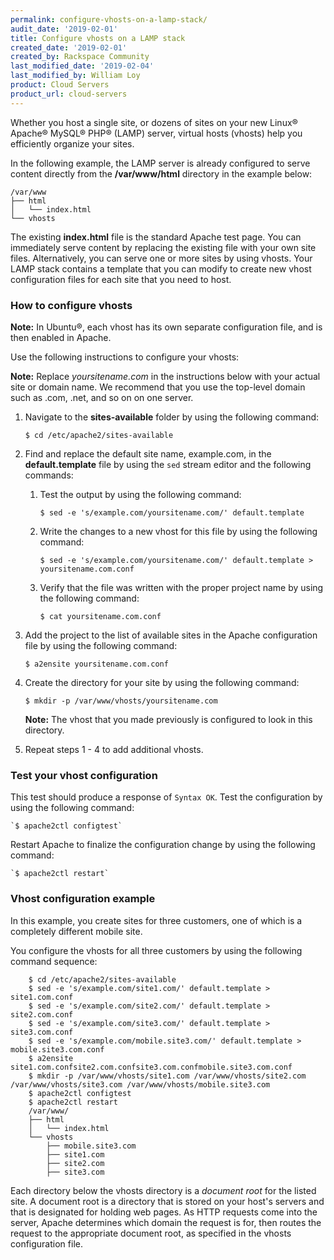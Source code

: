 ```yaml
---
permalink: configure-vhosts-on-a-lamp-stack/
audit_date: '2019-02-01'
title: Configure vhosts on a LAMP stack
created_date: '2019-02-01'
created_by: Rackspace Community
last_modified_date: '2019-02-04'
last_modified_by: William Loy
product: Cloud Servers
product_url: cloud-servers
---
```


Whether you host a single site, or dozens of sites on your new Linux&reg; Apache&reg; MySQL&reg; PHP&reg; (LAMP) server, virtual hosts (vhosts) help you efficiently organize your sites.

In the following example, the LAMP server is already configured to serve content directly from the **/var/www/html** directory in the example below:

    /var/www
    ├── html
    │   └── index.html
    └── vhosts

The existing **index.html** file is the standard Apache test page. You can immediately serve content by replacing the existing file with your own site files. Alternatively, you can serve one or more sites by using vhosts. Your LAMP stack contains a template that you can modify to create new vhost configuration files for each site that you need to host.

### How to configure vhosts

**Note:** In Ubuntu&reg;, each vhost has its own separate configuration file, and is then enabled in Apache.

Use the following instructions to configure your vhosts:

**Note:** Replace _yoursitename.com_ in the instructions below with your actual site or domain name. We recommend that you use the top-level domain such as .com, .net, and so on on one server.

1. Navigate to the **sites-available** folder by using the following command:

    `$ cd /etc/apache2/sites-available`

2. Find and replace the default site name, example.com, in the **default.template** file by using the `sed` stream editor and the following commands:

    1. Test the output by using the following command:

        `$ sed -e 's/example.com/yoursitename.com/' default.template`

    2. Write the changes to a new vhost for this file by using the following command:  

        `$ sed -e 's/example.com/yoursitename.com/' default.template > yoursitename.com.conf`

    3. Verify that the file was written with the proper project name by using the following command:

        `$ cat yoursitename.com.conf`

3. Add the project to the list of available sites in the Apache configuration file by using the following command:

    `$ a2ensite yoursitename.com.conf`

4. Create the directory for your site by using the following command:

    `$ mkdir -p /var/www/vhosts/yoursitename.com`

    **Note:** The vhost that you made previously is configured to look in this directory.

5. Repeat steps 1 - 4 to add additional vhosts.


### Test your vhost configuration

This test should produce a response of `Syntax OK`. Test the configuration by using the following command:

    `$ apache2ctl configtest`

Restart Apache to finalize the configuration change by using the following command:

    `$ apache2ctl restart`

### Vhost configuration example

In this example, you create sites for three customers, one of which is a completely different mobile site.

You configure the vhosts for all three customers by using the following command sequence:

        $ cd /etc/apache2/sites-available
        $ sed -e 's/example.com/site1.com/' default.template > site1.com.conf
        $ sed -e 's/example.com/site2.com/' default.template > site2.com.conf
        $ sed -e 's/example.com/site3.com/' default.template > site3.com.conf
        $ sed -e 's/example.com/mobile.site3.com/' default.template > mobile.site3.com.conf
        $ a2ensite site1.com.confsite2.com.confsite3.com.confmobile.site3.com.conf
        $ mkdir -p /var/www/vhosts/site1.com /var/www/vhosts/site2.com /var/www/vhosts/site3.com /var/www/vhosts/mobile.site3.com
        $ apache2ctl configtest
        $ apache2ctl restart
        /var/www/
        ├── html
        │   └── index.html
        └── vhosts
            ├── mobile.site3.com
            ├── site1.com
            ├── site2.com
            ├── site3.com

Each directory below the vhosts directory is a _document root_ for the listed site. A document root is a directory that is stored on your host's servers and that is designated for holding web pages. As HTTP requests come into the server, Apache determines which domain the request is for, then routes the request to the appropriate document root, as specified in the vhosts configuration file.


